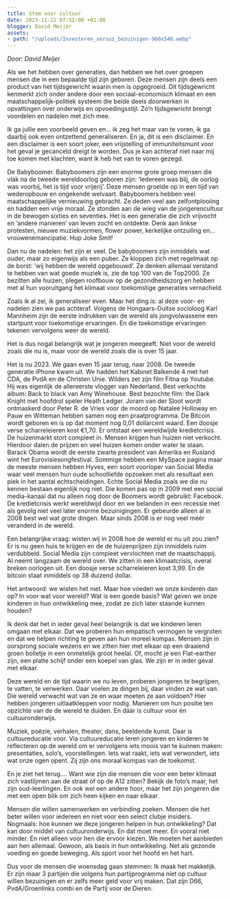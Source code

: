 ```yaml
---
title: Stem voor cultuur
date: 2023-11-22 07:52:00 +01:00
blogger: David Meijer
assets:
- path: "/uploads/Investeren_versus_bezuinigen-960x540.webp"
---
```


*Door: David Meijer*

Als we het hebben over generaties, dan hebben we het over groepen mensen die in een bepaalde tijd zijn geboren. Deze mensen zijn deels een product van het tijdsgewricht waarin men is opgegroeid. Dit tijdsgewricht kenmerkt zich onder andere door een sociaal-economisch klimaat en een maatschappelijk-politiek systeem die beide deels doorwerken in opvattingen over onderwijs en opvoedingsstijl. Zo’n tijdsgewricht brengt voordelen en nadelen met zich mee.

Ik ga jullie een voorbeeld geven en… ik zeg het maar van te voren, ik ga daarbij ook even ontzettend generaliseren. En ja, dit is een disclaimer. En een disclaimer is een soort joker, een vrijstelling of immuniteitsmunt voor het geval je gecanceld dreigt te worden. Dus je kan achteraf niet naar mij toe komen met klachten, want ik heb het van te voren gezegd.

De Babyboomer.
Babyboomers zijn een enorme grote groep mensen die vlak na de tweede wereldoorlog geboren zijn: ‘Iedereen was blij, de oorlog was voorbij, het is tijd voor vrijerij’. Deze mensen groeide op in een tijd van wederopbouw en ongekende welvaart. Babyboomers hebben veel maatschappelijke vernieuwing gebracht. Ze deden veel aan zelfontplooiing en hadden een vrije moraal. Ze stonden aan de wieg van de jongerencultuur in de bewogen sixties en seventies. Het is een generatie die zich vrijvocht en ‘andere manieren’ van leven zocht en ontdekte. Denk aan linkse protesten, nieuwe muziekvormen, flower power, kerkelijke ontzuiling en… vrouwenemancipatie. Hup Joke Smit!

Dan nu de nadelen: het zijn er veel. De babyboomers zijn inmiddels wat ouder, maar zo eigenwijs als een puber. Ze kloppen zich met regelmaat op de borst: ’wij hebben de wereld opgebouwd’. Ze denken allemaal verstand te hebben van wat goede muziek is, zie de top 100 van de Top2000. Ze bezitten alle huizen, plegen roofbouw op de gezondheidszorg en hebben met al hun vooruitgang het klimaat voor toekomstige generaties vernacheld.

Zoals ik al zei, ik generaliseer even.
Maar het ding is: al deze voor- en nadelen zien we pas achteraf. Volgens de Hongaars-Duitse socioloog Karl Mannheim zijn de eerste indrukken van de wereld als jongvolwassene een startpunt voor toekomstige ervaringen. En die toekomstige ervaringen tekenen vervolgens weer de wereld. 

Het is dus nogal belangrijk wat je jongeren meegeeft. Niet voor de wereld zoals die nu is, maar voor de wereld zoals die is over 15 jaar.

Het is nu 2023. We gaan even 15 jaar terug, naar 2008. De tweede generatie iPhone kwam uit. We hadden het Kabinet Balkende 4 met het CDA, de PvdA en de Christen Unie. Wilders zet zijn film Fitna op Youtube. Hij was eigenlijk de allereerste vlogger van Nederland. Best verkochte album: Back to black van Amy Winehouse. Best bezochte film: the Dark Knight met hoofdrol speler Heath Ledger. Joram van der Sloot wordt ontmaskerd door Peter R. de Vries voor de moord op Natalee Holloway en Pauw en Witteman hebben samen nog een praatprogramma. De Bitcoin wordt geboren en is op dat moment nog 0,01 dollarcent waard. Een doosje verse scharreleieren kost €1,70. Er ontstaat een wereldwijde kredietcrisis. De huizenmarkt stort compleet in. Mensen krijgen hun huizen niet verkocht. Hierdoor dalen de prijzen en veel huizen komen onder water te staan. Barack Obama wordt de eerste zwarte president van Amerika en Rusland wint het Eurovisiesongfestival. Sommige hebben een MySpace pagina maar de meeste mensen hebben Hyves, een soort voorloper van Social Media waar veel mensen hun oude schoolliefde opzoeken met als resultaat een piek in het aantal echtscheidingen. Echte Social Media zoals we die nu kennen bestaan eigenlijk nog niet. Die komen pas op in 2009 met een social media-kanaal dat nu alleen nog door de Boomers wordt gebruikt: Facebook. De kredietcrisis werkt wereldwijd door en we belanden in een recessie met als gevolg niet veel later enorme bezuinigingen. Er gebeurde alleen al in 2008 best wel wat grote dingen. Maar sinds 2008 is er nog veel méér veranderd in de wereld.

Een belangrijke vraag: wisten wij in 2008 hoe de wereld er nu uit zou zien? Er is nu geen huis te krijgen en de de huizenprijzen zijn inmiddels ruim verdubbeld. Social Media zijn compleet vervlochten met de maatschappij. AI neemt langzaam de wereld over. We zitten in een klimaatcrisis, overal breken oorlogen uit. Een doosje verse scharreleieren kost 3,99. En de bitcoin staat inmiddels op 38 duizend dollar. 

Het antwoord: we wisten het niet. Maar hoe voeden we onze kinderen dan op? In voor wat voor wereld? Wat is een goede basis? Wat geven we onze kinderen in hun ontwikkeling mee, zodat ze zich later staande kunnen houden?

Ik denk dat het in ieder geval heel belangrijk is dat we kinderen leren omgaan met elkaar. Dat we proberen hun empatisch vermogen te vergroten en dat we helpen richting te geven aan hun moreel kompas. Mensen zijn in oorsprong sociale wezens en we zitten hier met elkaar op een draaiend groen bolletje in een onmetelijk groot heelal. Of, mocht je een Flat-earther zijn, een platte schijf onder een koepel van glas. We zijn er in ieder geval met elkaar.

Deze wereld en de tijd waarin we nu leven, proberen jongeren te begrijpen, te vatten, te verwerken. Daar voelen ze dingen bij, daar vinden ze wat van. Die wereld verwacht wat van ze en waar moeten ze aan voldoen? Hier hebben jongeren uitlaatkleppen voor nodig. Manieren om hun positie ten opzichte van de de wereld te duiden. En dáár is cultuur voor én cultuuronderwijs. 

Muziek, poëzie, verhalen, theater, dans, beeldende kunst. Daar is cultuureducatie voor. Via cultuureducatie leren jongeren en kinderen te reflecteren op de wereld om er vervolgens iets moois van te kunnen maken: presentaties, solo’s, voorstellingen. Iets wat raakt, iets wat verwondert, iets wat onze ogen opent. Zij zijn ons moraal kompas van de toekomst. 

En je ziet het terug…. Want wie zijn die mensen die voor een beter klimaat zich vastlijmen aan de straat of op de A12 zitten? Bekijk de foto’s maar, het zijn oud-leerlingen. En ook wel een andere hoor, maar het zijn jongeren die met een open blik om zich heen kijken en naar elkaar. 

Mensen die willen samenwerken en verbinding zoeken. Mensen die het beter willen voor iedereen en niet voor een select clubje insiders. Nogmaals: hoe kunnen we deze jongeren helpen in hun ontwikkeling? Dat kan door middel van cultuuronderwijs. En dat moet meer. En vooral niet minder. En niet alleen voor hen die ervoor kiezen. We moeten het aanbieden aan hen allemaal. Gewoon, als basis in hun ontwikkeling. Net als gezonde voeding en goede beweging. Als sport voor het hoofd en het hart.

Dus voor de mensen die woensdag gaan stemmen: Ik maak het makkelijk. Er zijn maar 3 partijen die volgens hun partijprogramma níet op cultuur willen bezuinigen en er zelfs meer geld voor vrij maken. Dat zijn D66, PvdA/Groenlinks combi en de Partij voor de Dieren.
